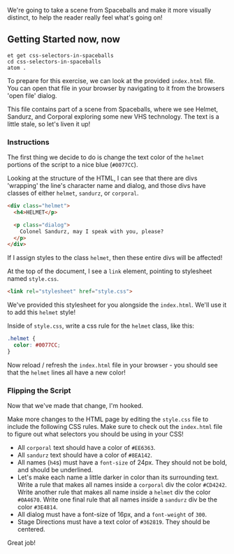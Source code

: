 We're going to take a scene from Spaceballs and make it more visually distinct, to help the reader really feel what's going on!

## Getting Started now, now
```no-highlight
et get css-selectors-in-spaceballs
cd css-selectors-in-spaceballs
atom .
```

To prepare for this exercise, we can look at the provided `index.html` file. You can open that file in your browser by navigating to it from the browsers 'open file' dialog.

This file contains part of a scene from Spaceballs, where we see Helmet, Sandurz, and Corporal exploring some new VHS technology. The text is a little stale, so let's liven it up!

### Instructions

The first thing we decide to do is change the text color of the `helmet` portions of the script to a nice blue (`#0077CC`).

Looking at the structure of the HTML, I can see that there are divs 'wrapping' the line's character name and dialog, and those divs have classes of either `helmet`, `sandurz`, or `corporal`.

```html
<div class="helmet">
  <h4>HELMET</p>

  <p class="dialog">
    Colonel Sandurz, may I speak with you, please?
  </p>
</div>
```

If I assign styles to the class `helmet`, then these entire divs will be affected!

At the top of the document, I see a `link` element, pointing to stylesheet named `style.css`.

```html
<link rel="stylesheet" href="style.css">
```

We've provided this stylesheet for you alongside the `index.html`. We'll use it to add this `helmet` style!

Inside of `style.css`, write a css rule for the `helmet` class, like this:

```css
.helmet {
  color: #0077CC;
}
```

Now reload / refresh the `index.html` file in your browser - you should see that the `helmet` lines all have a new color!

### Flipping the Script

Now that we've made that change, I'm hooked.

Make more changes to the HTML page by editing the `style.css` file to include the following CSS rules. Make sure to check out the `index.html` file to figure out what selectors you should be using in your CSS!

- All `corporal` text should have a color of `#EE6363`.
- All `sandurz` text should have a color of `#8EA142`.
- All names (`h4`s) must have a `font-size` of 24px. They should not be bold, and should be underlined.
- Let's make each name a little darker in color than its surrounding text. Write a rule that makes all names inside a `corporal` div the color `#CD4242`. Write another rule that makes all name inside a `helmet` div the color `#0A4670`. Write one final rule that all names inside a `sandurz` div be the color `#3E4814`.
- All dialog must have a font-size of 16px, and a `font-weight` of `300`.
- Stage Directions must have a text color of `#362819`. They should be centered.

Great job!
